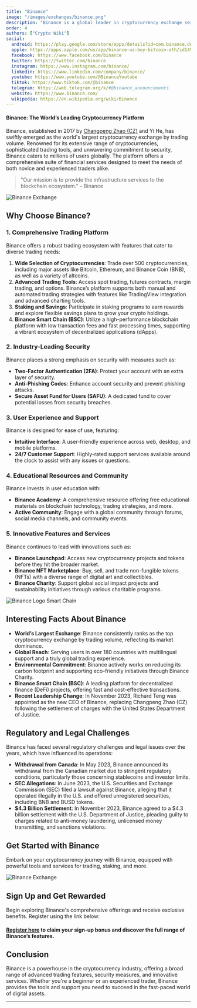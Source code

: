 ```yaml
---
title: "Binance"
image: "/images/exchanges/binance.png"
description: "Binance is a global leader in cryptocurrency exchange services, offering innovative services."
order: 4
authors: ["Crypto Wiki"]
social:
  android: https://play.google.com/store/apps/details?id=com.binance.dev
  apple: https://apps.apple.com/us/app/binance-us-buy-bitcoin-eth/id1492670702
  facebook: https://www.facebook.com/binance
  twitter: https://twitter.com/binance
  instagram: https://www.instagram.com/binance/
  linkedin: https://www.linkedin.com/company/binance/
  youtube: https://www.youtube.com/@BinanceYoutube
  tiktok: https://www.tiktok.com/@binance
  telegram: https://web.telegram.org/k/#@binance_announcements
  website: https://www.binance.com/
  wikipedia: https://en.wikipedia.org/wiki/Binance
---
```


#### Binance: The World’s Leading Cryptocurrency Platform

Binance, established in 2017 by [Changpeng Zhao (CZ)](/crypto-ogs/changpeng-zhao) and Yi He, has swiftly emerged as the world's largest cryptocurrency exchange by trading volume. Renowned for its extensive range of cryptocurrencies, sophisticated trading tools, and unwavering commitment to security, Binance caters to millions of users globally. The platform offers a comprehensive suite of financial services designed to meet the needs of both novice and experienced traders alike.

> "Our mission is to provide the infrastructure services to the blockchain ecosystem." – Binance

![Binance Exchange](/images/exchanges/binance.png)

## Why Choose Binance?

### 1. Comprehensive Trading Platform

Binance offers a robust trading ecosystem with features that cater to diverse trading needs:

1. **Wide Selection of Cryptocurrencies**: Trade over 500 cryptocurrencies, including major assets like Bitcoin, Ethereum, and Binance Coin (BNB), as well as a variety of altcoins.
2. **Advanced Trading Tools**: Access spot trading, futures contracts, margin trading, and options. Binance’s platform supports both manual and automated trading strategies with features like TradingView integration and advanced charting tools.
3. **Staking and Savings**: Participate in staking programs to earn rewards and explore flexible savings plans to grow your crypto holdings.
4. **Binance Smart Chain (BSC)**: Utilize a high-performance blockchain platform with low transaction fees and fast processing times, supporting a vibrant ecosystem of decentralized applications (dApps).

### 2. Industry-Leading Security

Binance places a strong emphasis on security with measures such as:

- **Two-Factor Authentication (2FA)**: Protect your account with an extra layer of security.
- **Anti-Phishing Codes**: Enhance account security and prevent phishing attacks.
- **Secure Asset Fund for Users (SAFU)**: A dedicated fund to cover potential losses from security breaches.

### 3. User Experience and Support

Binance is designed for ease of use, featuring:

- **Intuitive Interface**: A user-friendly experience across web, desktop, and mobile platforms.
- **24/7 Customer Support**: Highly-rated support services available around the clock to assist with any issues or questions.

### 4. Educational Resources and Community

Binance invests in user education with:

- **Binance Academy**: A comprehensive resource offering free educational materials on blockchain technology, trading strategies, and more.
- **Active Community**: Engage with a global community through forums, social media channels, and community events.

### 5. Innovative Features and Services

Binance continues to lead with innovations such as:

- **Binance Launchpad**: Access new cryptocurrency projects and tokens before they hit the broader market.
- **Binance NFT Marketplace**: Buy, sell, and trade non-fungible tokens (NFTs) with a diverse range of digital art and collectibles.
- **Binance Charity**: Support global social impact projects and sustainability initiatives through various charitable programs.

![Binance Logo Smart Chain](/images/posts/binance-smart-chain.png)

## Interesting Facts About Binance

- **World’s Largest Exchange**: Binance consistently ranks as the top cryptocurrency exchange by trading volume, reflecting its market dominance.
- **Global Reach**: Serving users in over 180 countries with multilingual support and a truly global trading experience.
- **Environmental Commitment**: Binance actively works on reducing its carbon footprint and supporting eco-friendly initiatives through Binance Charity.
- **Binance Smart Chain (BSC)**: A leading platform for decentralized finance (DeFi) projects, offering fast and cost-effective transactions.
- **Recent Leadership Change**: In November 2023, Richard Teng was appointed as the new CEO of Binance, replacing Changpeng Zhao (CZ) following the settlement of charges with the United States Department of Justice.

## Regulatory and Legal Challenges

Binance has faced several regulatory challenges and legal issues over the years, which have influenced its operations:

- **Withdrawal from Canada**: In May 2023, Binance announced its withdrawal from the Canadian market due to stringent regulatory conditions, particularly those concerning stablecoins and investor limits.
- **SEC Allegations**: In June 2023, the U.S. Securities and Exchange Commission (SEC) filed a lawsuit against Binance, alleging that it operated illegally in the U.S. and offered unregistered securities, including BNB and BUSD tokens.
- **$4.3 Billion Settlement**: In November 2023, Binance agreed to a $4.3 billion settlement with the U.S. Department of Justice, pleading guilty to charges related to anti-money laundering, unlicensed money transmitting, and sanctions violations.

## Get Started with Binance

Embark on your cryptocurrency journey with Binance, equipped with powerful tools and services for trading, staking, and more.

![Binance Exchange](/images/posts/binance-banner.png)

## Sign Up and Get Rewarded

Begin exploring Binance's comprehensive offerings and receive exclusive benefits. Register using the link below:

#### **[Register here](https://www.binance.com/activity/referral-entry/CPA?ref=CPA_000OF1CRMZ) to claim your sign-up bonus and discover the full range of Binance’s features.**

## Conclusion

Binance is a powerhouse in the cryptocurrency industry, offering a broad range of advanced trading features, security measures, and innovative services. Whether you're a beginner or an experienced trader, Binance provides the tools and support you need to succeed in the fast-paced world of digital assets.

---
